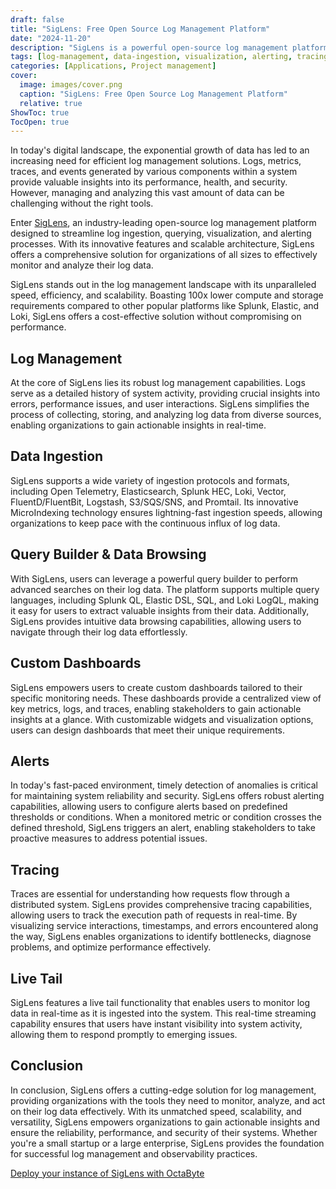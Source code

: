 ```yaml
---
draft: false
title: "SigLens: Free Open Source Log Management Platform"
date: "2024-11-20"
description: "SigLens is a powerful open-source log management platform designed for efficient data ingestion, analysis, visualization, and alerting. With advanced features like MicroIndexing, real-time live tail, custom dashboards, and robust tracing capabilities, it provides unmatched speed, scalability, and cost-effectiveness for organizations of all sizes."
tags: [log-management, data-ingestion, visualization, alerting, tracing, real-time-monitoring, observability, open-source, scalability, performance, cost-effective-solutions]
categories: [Applications, Project management]
cover:
  image: images/cover.png
  caption: "SigLens: Free Open Source Log Management Platform"
  relative: true
ShowToc: true
TocOpen: true
---
```



In today's digital landscape, the exponential growth of data has led to an increasing need for efficient log management solutions. Logs, metrics, traces, and events generated by various components within a system provide valuable insights into its performance, health, and security. However, managing and analyzing this vast amount of data can be challenging without the right tools.

Enter [SigLens](https://octabyte.io/applications/project-management/siglens), an industry\-leading open\-source log management platform designed to streamline log ingestion, querying, visualization, and alerting processes. With its innovative features and scalable architecture, SigLens offers a comprehensive solution for organizations of all sizes to effectively monitor and analyze their log data.

SigLens stands out in the log management landscape with its unparalleled speed, efficiency, and scalability. Boasting 100x lower compute and storage requirements compared to other popular platforms like Splunk, Elastic, and Loki, SigLens offers a cost\-effective solution without compromising on performance.

## Log Management

At the core of SigLens lies its robust log management capabilities. Logs serve as a detailed history of system activity, providing crucial insights into errors, performance issues, and user interactions. SigLens simplifies the process of collecting, storing, and analyzing log data from diverse sources, enabling organizations to gain actionable insights in real\-time.

## Data Ingestion

SigLens supports a wide variety of ingestion protocols and formats, including Open Telemetry, Elasticsearch, Splunk HEC, Loki, Vector, FluentD/FluentBit, Logstash, S3/SQS/SNS, and Promtail. Its innovative MicroIndexing technology ensures lightning\-fast ingestion speeds, allowing organizations to keep pace with the continuous influx of log data.

## Query Builder \& Data Browsing

With SigLens, users can leverage a powerful query builder to perform advanced searches on their log data. The platform supports multiple query languages, including Splunk QL, Elastic DSL, SQL, and Loki LogQL, making it easy for users to extract valuable insights from their data. Additionally, SigLens provides intuitive data browsing capabilities, allowing users to navigate through their log data effortlessly.

## Custom Dashboards

SigLens empowers users to create custom dashboards tailored to their specific monitoring needs. These dashboards provide a centralized view of key metrics, logs, and traces, enabling stakeholders to gain actionable insights at a glance. With customizable widgets and visualization options, users can design dashboards that meet their unique requirements.

## Alerts

In today's fast\-paced environment, timely detection of anomalies is critical for maintaining system reliability and security. SigLens offers robust alerting capabilities, allowing users to configure alerts based on predefined thresholds or conditions. When a monitored metric or condition crosses the defined threshold, SigLens triggers an alert, enabling stakeholders to take proactive measures to address potential issues.

## Tracing

Traces are essential for understanding how requests flow through a distributed system. SigLens provides comprehensive tracing capabilities, allowing users to track the execution path of requests in real\-time. By visualizing service interactions, timestamps, and errors encountered along the way, SigLens enables organizations to identify bottlenecks, diagnose problems, and optimize performance effectively.

## Live Tail

SigLens features a live tail functionality that enables users to monitor log data in real\-time as it is ingested into the system. This real\-time streaming capability ensures that users have instant visibility into system activity, allowing them to respond promptly to emerging issues.

## Conclusion

In conclusion, SigLens offers a cutting\-edge solution for log management, providing organizations with the tools they need to monitor, analyze, and act on their log data effectively. With its unmatched speed, scalability, and versatility, SigLens empowers organizations to gain actionable insights and ensure the reliability, performance, and security of their systems. Whether you're a small startup or a large enterprise, SigLens provides the foundation for successful log management and observability practices.

[Deploy your instance of SigLens with OctaByte](https://octabyte.io/applications/project-management/siglens)



